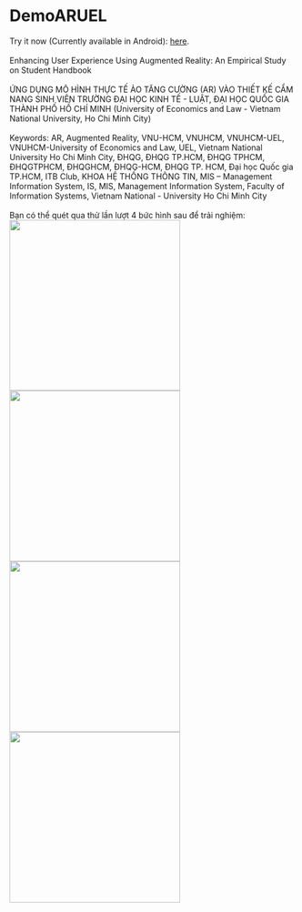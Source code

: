 # DemoARUEL
Try it now (Currently available in Android): <a href="https://play.google.com/store/apps/details?id=com.DefaultCompany.MyProjectCameraDemohihi">here</a>.
<br>
<br>
Enhancing User Experience Using Augmented Reality: An Empirical Study on Student Handbook
<br>
<br>
ỨNG DỤNG MÔ HÌNH THỰC TẾ ẢO TĂNG CƯỜNG (AR) VÀO THIẾT KẾ CẨM NANG SINH VIÊN TRƯỜNG ĐẠI HỌC KINH TẾ - LUẬT, ĐẠI HỌC QUỐC GIA THÀNH PHỐ HỒ CHÍ MINH (University of
Economics and Law - Vietnam National University, Ho Chi Minh City)
<br>
<br>
Keywords: AR, Augmented Reality, VNU-HCM, VNUHCM, VNUHCM-UEL, VNUHCM-University of Economics and Law, UEL, Vietnam National University Ho Chi Minh City, ĐHQG, ĐHQG TP.HCM, ĐHQG TPHCM, ĐHQGTPHCM, ĐHQGHCM, ĐHQG-HCM, ĐHQG TP. HCM, Đại học Quốc gia TP.HCM, ITB Club, KHOA HỆ THỐNG THÔNG TIN, MIS – Management Information System, IS, MIS, Management Information System, Faculty of Information Systems, Vietnam National - University Ho Chi Minh City
<br>
<br>
Bạn có thể quét qua thử lần lượt 4 bức hình sau để trải nghiệm:
<br>
<img style="width:300px" src="https://cca.uel.edu.vn/Resources/Images/SubDomain/cca/UEL%20Brand%20Toolkit/UEL%20-%20logo%20official.png">
<br>
<img style="width:300px" src="https://static.ybox.vn/2021/10/4/1634153105636-dkhethongthongtin-z21440oty-avatar.png">
<br>
<img style="width:300px" src="https://www.uel.edu.vn/Resources/imagesPortlet/f8c29ff1-ab51-4d71-a17f-087fe5af9db3/Artboard%202.png">
<br>
<img style="width:300px" src="https://busmediavn.com/wp-content/uploads/2019/08/lo-trinh-bus-33-tphcm-2.jpg">

